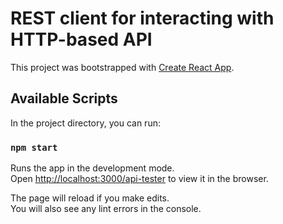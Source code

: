 # REST client for interacting with HTTP-based API

This project was bootstrapped with [Create React App](https://github.com/facebook/create-react-app).

## Available Scripts

In the project directory, you can run:

### `npm start`

Runs the app in the development mode.\
Open [http://localhost:3000/api-tester](http://localhost:3000/api-tester) to view it in the browser.

The page will reload if you make edits.\
You will also see any lint errors in the console.